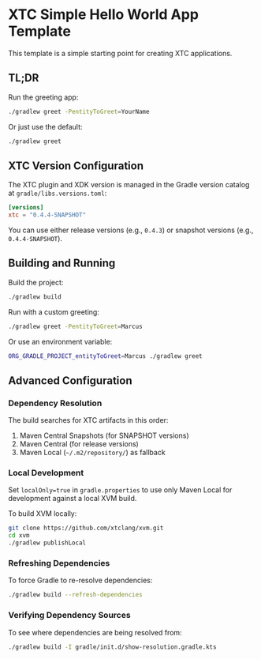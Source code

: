 # XTC Simple Hello World App Template

This template is a simple starting point for creating XTC applications.

## TL;DR

Run the greeting app:
```bash
./gradlew greet -PentityToGreet=YourName
```

Or just use the default:
```bash
./gradlew greet
```

## XTC Version Configuration

The XTC plugin and XDK version is managed in the Gradle version catalog at `gradle/libs.versions.toml`:

```toml
[versions]
xtc = "0.4.4-SNAPSHOT"
```

You can use either release versions (e.g., `0.4.3`) or snapshot versions (e.g., `0.4.4-SNAPSHOT`).

## Building and Running

Build the project:
```bash
./gradlew build
```

Run with a custom greeting:
```bash
./gradlew greet -PentityToGreet=Marcus
```

Or use an environment variable:
```bash
ORG_GRADLE_PROJECT_entityToGreet=Marcus ./gradlew greet
```

## Advanced Configuration

### Dependency Resolution

The build searches for XTC artifacts in this order:
1. Maven Central Snapshots (for SNAPSHOT versions)
2. Maven Central (for release versions)
3. Maven Local (`~/.m2/repository/`) as fallback

### Local Development

Set `localOnly=true` in `gradle.properties` to use only Maven Local for development against a local XVM build.

To build XVM locally:
```bash
git clone https://github.com/xtclang/xvm.git
cd xvm
./gradlew publishLocal
```

### Refreshing Dependencies

To force Gradle to re-resolve dependencies:
```bash
./gradlew build --refresh-dependencies
```

### Verifying Dependency Sources

To see where dependencies are being resolved from:
```bash
./gradlew build -I gradle/init.d/show-resolution.gradle.kts
```